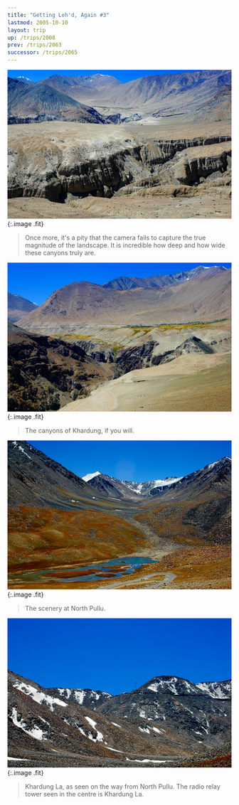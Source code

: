 ```yaml
---
title: "Getting Leh'd, Again #3"
lastmod: 2005-10-10
layout: trip
up: /trips/2008
prev: /trips/2063
successor: /trips/2065
---
```


![DSC_0333.JPG](/images/photos/DSC_0333.JPG 'DSC_0333.JPG'){:.image .fit}

>  Once more, it's a pity that the camera fails to             capture the true magnitude of the landscape. It is incredible             how deep and how wide these canyons truly are. 

![DSC_0334.JPG](/images/photos/DSC_0334.JPG 'DSC_0334.JPG'){:.image .fit}

>  The canyons of Khardung, if you will. 

![DSC_0335.JPG](/images/photos/DSC_0335.JPG 'DSC_0335.JPG'){:.image .fit}

>  The scenery at North Pullu. 

![DSC_0336.JPG](/images/photos/DSC_0336.JPG 'DSC_0336.JPG'){:.image .fit}

>  Khardung La, as seen on the way from North             Pullu. The radio relay tower seen in the centre is Khardung La.             


